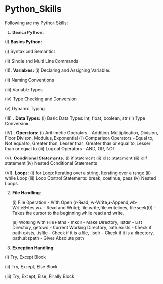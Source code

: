 # Python_Skills

Following are my Python Skills:

1. **Basics Python:**
   
(I) **Basics Python:**

  (i) Syntax and Semantics
  
  (ii) Single and Multi Line Commands

(II). **Variables:**
   (i) Declaring and Assigning Variables
   
   (ii) Naming Conventions
   
   (iii) Variable Types
   
   (iv) Type Checking and Conversion
   
   (v) Dynamic Typing

(III) . **Data Types:**
   (i) Basic Data Types: int, float, boolean, str
   (ii) Type Conversion

(IV) . **Operators:**
   (i) Arithmetic Operators - Addition, Multiplication, Division, Floor Divison, Modulus, Exponential
   (ii) Comparison Operators - Equal to, Not equal to, Greater than, Lesser than, Greater than or equal to, Lesser than or equal to
   (iii) Logical Operators - AND, OR, NOT

(V). **Conditional Statements:**
   (i) if statement
   (ii) else statement
   (iii) elif statement
   (iv) Nested Conditional Statements

(VI). **Loops:**
   (i) for Loop: Iterating over a string, Iterating over a range
   (ii) while Loop
   (iii) Loop Control Statements: break, continue, pass
   (iv) Nested Loops

2. **File Handling**:

   (i) File Operation - With Open (r-Read, w-Write,a-Append,wb-WriteBytes,w+ - Read and Write); file.write,file.writelines, file.seek(0) - Takes the cursor to the beginning while read and write.
   
   (ii) Working with File Paths - mkdir - Make Directory, listdir - List Directory, getcwd - Current Working Directory, path.exists - Check if path exists, .isfile - Check if it is a file, .isdir - Check if it is a directory, path.abspath - Gives Absolute path

3. **Exception Handling**:

  (i) Try, Except Block
  
  (ii) Try, Except, Else Block
  
  (iii) Try, Except, Else, Finally Block
